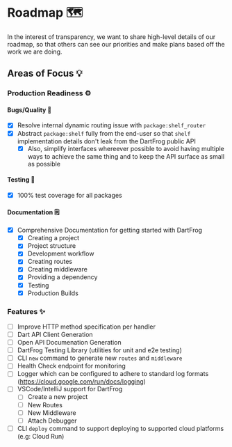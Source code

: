 # Roadmap 🗺️

In the interest of transparency, we want to share high-level details of our roadmap, so that others can see our priorities and make plans based off the work we are doing.

## Areas of Focus 💡

### Production Readiness ⚙️

#### Bugs/Quality 🐛

- [X] Resolve internal dynamic routing issue with `package:shelf_router`
- [X] Abstract `package:shelf` fully from the end-user so that `shelf` implementation details don't leak from the DartFrog public API
  - [X] Also, simplify interfaces whereever possible to avoid having multiple ways to achieve the same thing and to keep the API surface as small as possible

#### Testing 🧪

- [X] 100% test coverage for all packages

#### Documentation 🗒️

- [X] Comprehensive Documentation for getting started with DartFrog
  - [X] Creating a project
  - [X] Project structure
  - [X] Development workflow    
  - [X] Creating routes
  - [X] Creating middleware
  - [X] Providing a dependency
  - [X] Testing
  - [X] Production Builds

### Features ✨

- [ ] Improve HTTP method specification per handler 
- [ ] Dart API Client Generation
- [ ] Open API Documenation Generation
- [ ] DartFrog Testing Library (utilities for unit and e2e testing)
- [ ] CLI `new` command to generate new `routes` and `middleware`
- [ ] Health Check endpoint for monitoring
- [ ] Logger which can be configured to adhere to standard log formats (https://cloud.google.com/run/docs/logging)
- [ ] VSCode/IntelliJ support for DartFrog
  - [ ] Create a new project
  - [ ] New Routes
  - [ ] New Middleware
  - [ ] Attach Debugger
- [ ] CLI `deploy` command to support deploying to supported cloud platforms (e.g: Cloud Run)